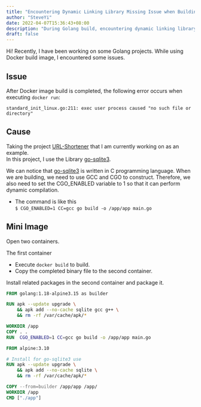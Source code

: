 ```yaml
---
title: "Encountering Dynamic Linking Library Missing Issue when Building Golang"
author: "SteveYi"
date: 2022-04-07T15:36:43+08:00
description: "During Golang build, encountering dynamic linking library missing issue..."
draft: false
---
```


Hi! Recently, I have been working on some Golang projects. While using Docker build image, I encountered some issues.

## Issue

After Docker image build is completed, the following error occurs when executing `docker run`:

```
standard_init_linux.go:211: exec user process caused "no such file or directory"
```

## Cause

Taking the project [URL-Shortener](https://github.com/steveyiyo/URL-Shortener) that I am currently working on as an example.  
In this project, I use the Library [go-sqlite3](https://github.com/mattn/go-sqlite3).

We can notice that [go-sqlite3](https://github.com/mattn/go-sqlite3) is written in C programming language. When we are building, we need to use GCC and CGO to construct. Therefore, we also need to set the CGO_ENABLED variable to 1 so that it can perform dynamic compilation.

- The command is like this  
    `$ CGO_ENABLED=1 CC=gcc go build -o /app/app main.go`

## Mini Image

Open two containers.

The first container 
- Execute `docker build` to build.
- Copy the completed binary file to the second container.

Install related packages in the second container and package it.

```Dockerfile
FROM golang:1.18-alpine3.15 as builder

RUN apk --update upgrade \
    && apk add --no-cache sqlite gcc g++ \
    && rm -rf /var/cache/apk/*

WORKDIR /app
COPY . .
RUN  CGO_ENABLED=1 CC=gcc go build -o /app/app main.go

FROM alpine:3.10

# Install for go-sqlite3 use
RUN apk --update upgrade \
    && apk add --no-cache sqlite \
    && rm -rf /var/cache/apk/*

COPY --from=builder /app/app /app/
WORKDIR /app
CMD ["./app"]
```
